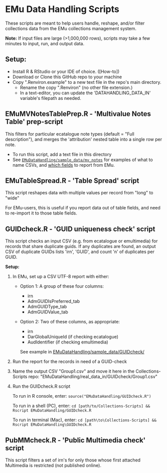 # EMu Data Handling Scripts

These scripts are meant to help users handle, reshape, and/or filter collections data from the EMu collections management system.

**Note:** If input files are large (>1,000,000 rows), scripts may take a few minutes to input, run, and output data.

## Setup:
- Install R & RStudio or your IDE of choice. ([How-to])
- Download or Clone this GitHub repo to your machine
- Copy ".Renviron.example" to a new text file in the repo's main directory.
  - Rename the copy ".Renviron"  (no other file extension.)
  - In a text-editor, you can update the 'DATAHANDLING_DATA_IN' variable's filepath as needed.


## EMuMVNotesTablePrep.R - 'Multivalue Notes Table' prep-script

This filters for particular ecatalogue note types (default = "Full description"), and merges the 'attribution' nested table into a single row per note.
- To run this script, add a text file in this directory
- See [`EMuDataHandling/sample_data/mv_notes`](https://github.com/fieldmuseum/Collections-Scripts/tree/master/EMuDataHandling/sample_data/mv_notes) for examples of what to name CSVs, and [which fields](https://github.com/fieldmuseum/Collections-Scripts/blob/master/EMuDataHandling/sample_data/mv_notes/schema.ini) to report from EMu.


## EMuTableSpread.R - 'Table Spread' script 

This script reshapes data with multiple values per record from "long" to "wide"

For EMu-users, this is useful if you report data out of table fields, and need to re-import it to those table fields.


## GUIDcheck.R - 'GUID uniqueness check' script

This script checks an input CSV (e.g. from ecatalogue or emultimedia) for records that share duplicate guids. If any duplicates are found, an output CSV of duplicate GUIDs lists 'irn', 'GUID', and count 'n' of duplicates per GUID.

**Setup:**

1. In EMu, set up a CSV UTF-8 report with either:

    - Option 1: A group of these four columns:
      - irn
      - AdmGUIDIsPreferred_tab
      - AdmGUIDType_tab
      - AdmGUIDValue_tab

    - Option 2: Two of these columns, as appropriate:
      - irn
      - DarGlobalUniqueId (if checking ecatalogue)
      - AudIdentifier (if checking emultimedia)

      See example in [EMuDataHandling/sample_data/GUIDcheck/](https://github.com/fieldmuseum/Collections-Scripts/tree/master/EMuDataHandling/sample_data/GUIDcheck/)

2. Run the report for the records in need of a GUID-check

3. Name the output CSV "Group1.csv" and move it here in the Collections-Scripts repo:
    "EMuDataHandling/real_data_in/GUIDcheck/Group1.csv"

4. Run the GUIDcheck.R script

    To run in R console, enter: 
      `source("EMuDataHandling/GUIDcheck.R")`

    To run in a shell (PC), enter: 
      `cd [path/to/Collections-Scripts] && Rscript EMuDataHandling/GUIDcheck.R`

    To run in terminal (Mac), enter: 
      `cd [path\to\Collections-Scripts] && Rscript EMuDataHandling\GUIDcheck.R`
  

## PubMMcheck.R - 'Public Multimedia check' script

This script filters a set of irn's for only those whose first attached Multimedia is restricted (not published online).

